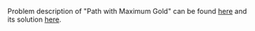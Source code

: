Problem description of "Path with Maximum Gold" can be found [here](https://leetcode.com/problems/path-sum-iii/submissions/941398390/?envType=study-plan&id=level-3) and its solution [here](https://github.com/aurimas13/Solutions-To-Problems/blob/main/LeetCode/Python%20Solutions/Path%20Sum%20III/path.py).
